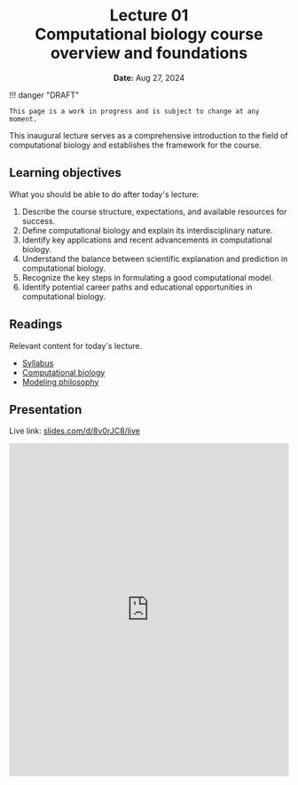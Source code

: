 <h1 align="center">
<b>Lecture 01</b><br>
Computational biology course overview and foundations
</h1>
<p align="center">
<b>Date:</b> Aug 27, 2024
</p>

!!! danger "DRAFT"

    This page is a work in progress and is subject to change at any moment.

This inaugural lecture serves as a comprehensive introduction to the field of computational biology and establishes the framework for the course.

## Learning objectives

What you should be able to do after today's lecture:

1.  Describe the course structure, expectations, and available resources for success.
2.  Define computational biology and explain its interdisciplinary nature.
3.  Identify key applications and recent advancements in computational biology.
4.  Understand the balance between scientific explanation and prediction in computational biology.
5.  Recognize the key steps in formulating a good computational model.
6.  Identify potential career paths and educational opportunities in computational biology.

## Readings

Relevant content for today's lecture.

-   [Syllabus](../../syllabus/)
-   [Computational biology](https://compbio.crumblearn.org/about/compbio/)
-   [Modeling philosophy](https://compbio.crumblearn.org/about/modeling-philosophy/)

## Presentation

Live link: [slides.com/d/8v0rJC8/live](https://slides.com/d/8v0rJC8/live)

<iframe src="https://slides.com/aalexmmaldonado/biosc1540-l01/embed?byline=hidden&share=hidden" width="100%" height="600" title="BIOSC 1540: Lecture 01" scrolling="no" frameborder="0" webkitallowfullscreen mozallowfullscreen allowfullscreen></iframe>

<!-- <p style="text-align: center;">
    <object hspace="50">
        <a href="/files/slides/pdfs/biosc1540-l02.pdf" target="_blank">PDF</a>
    </object>
</p> -->
